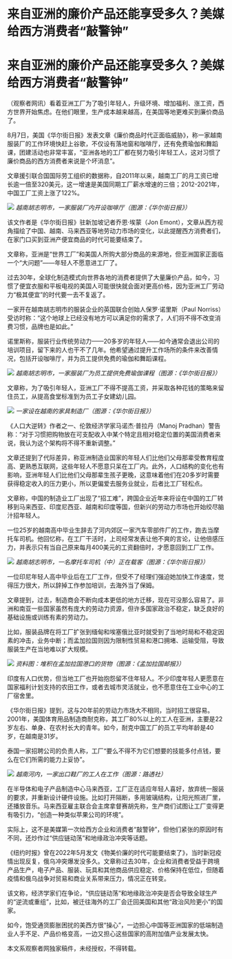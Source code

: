 # 来自亚洲的廉价产品还能享受多久？美媒给西方消费者“敲警钟”

# 来自亚洲的廉价产品还能享受多久？美媒给西方消费者“敲警钟”

（观察者网讯）看着亚洲工厂为了吸引年轻人，升级环境、增加福利、涨工资，西方世界开始焦虑。在他们眼里，生产成本越来越高，在美国等地更难买到廉价商品了。

8月7日，美国《华尔街日报》发表文章《廉价商品时代正面临威胁》，称一家越南服装厂的工作环境快赶上谷歌，不仅设有落地窗和咖啡厅，还有免费瑜伽和舞蹈课，团建活动也非常丰富，“亚洲各地的工厂都在努力吸引年轻工人，这对习惯了廉价商品的西方消费者来说是个坏消息”。

文章援引联合国国际劳工组织的数据称，自2011年以来，越南工厂的月工资已增长逾一倍至320美元，这一增速是美国同期工厂薪水增速的三倍；2012-2021年，中国工厂工资上涨了122%。

![](https://inews.gtimg.com/newsapp_bt/0/15816014267/1000)
_越南胡志明市，一家服装厂内开设咖啡厅（图源：《华尔街日报》）_

该文作者是《华尔街日报》驻新加坡记者乔恩·埃蒙（Jon
Emont），文章从西方视角描绘了中国、越南、马来西亚等地劳动力市场的变化，以此提醒西方消费者们，在家门口买到亚洲产便宜商品的时代可能要结束了。

文章称，亚洲是“世界工厂”和美国人所购大部分商品的来源地，但亚洲国家正面临一个“大问题”——年轻人不愿意进工厂了。

过去30年，全球化制造模式向世界各地的消费者提供了大量廉价产品，如今，习惯了便宜衣服和平板电视的美国人可能很快就会面对更高价格，因为亚洲工厂劳动力“极其便宜”的时代要一去不复返了。

一家开在越南胡志明市的服装企业的英国联合创始人保罗·诺里斯（Paul
Norriss）受访时称：“这个地球上已经没有地方可以满足你的需求了，人们将不得不改变消费习惯，品牌也是如此。”

诺里斯称，服装行业传统劳动力——20多岁的年轻人——如今通常会退出公司的培训项目，留下来的人也干不了几年。他希望通过提升工作场所的条件来改善情况，包括开设咖啡厅，并为员工提供免费的瑜伽和舞蹈课程。

![](https://inews.gtimg.com/newsapp_bt/0/15816014268/1000)
_越南胡志明市，一家服装厂为员工提供免费瑜伽课程（图源：《华尔街日报》）_

文章称，为了吸引年轻人，亚洲工厂不得不提高工资，并采取各种花钱的策略来留住员工，从提高食堂标准到为员工子女建幼儿园。

![](https://inews.gtimg.com/newsapp_bt/0/15816014269/1000)
_一家设在越南的家具制造厂（图源：《华尔街日报》）_

《人口大逆转》作者之一、伦敦经济学家马诺杰·普拉丹（Manoj
Pradhan）警告称：“对于习惯把购物放在可支配收入中某个特定且相对稳定位置的美国消费者来说，我认为这个架构将不得不重新调整。”

文章还提到了代际差异，称亚洲制造业国家的年轻人们比他们父母那辈受教育程度高、更熟悉互联网，这些年轻人不愿意只呆在工厂内。此外，人口结构的变化也有影响，亚洲年轻人们比他们父母那辈生孩子更晚，这意味着他们在20多岁时需要获得稳定收入的压力更小，所以更偏爱去服务业就业，后者比工厂轻松点。

文章称，中国的制造业工厂出现了“招工难”，跨国企业近年来将设在中国的工厂转移到马来西亚、印度尼西亚、越南和印度等国，但新兴的劳动力市场也开始绞尽脑汁招年轻人。

一位25岁的越南高中毕业生辞去了河内郊区一家汽车零部件厂的工作，跑去当摩托车司机。他回忆称，在工厂干活时，上司经常发表让他不爽的言论，让他倍感压力，并表示只有当自己原来每月400美元的工资翻倍时，才愿意回到工厂工作。

![](https://inews.gtimg.com/newsapp_bt/0/15816014270/1000)
_越南胡志明市，一名摩托车司机（中）正在载客（图源：《华尔街日报》）_

一位印尼年轻人高中毕业后在工厂工作，但受不了经理们强迫她加快工作速度，觉得压力很大，所以辞掉工作参加培训，去海外当了保姆。

文章提到，过去，制造商会不断向成本更低的地方迁移，现在可没那么容易了。非洲和南亚一些国家虽然有庞大的劳动力资源，但许多国家政治不稳定，缺乏良好的基础设施或训练有素的劳动力。

比如，服装品牌在将工厂扩张到缅甸和埃塞俄比亚时就受到了当地时局和不稳定因素的冲击，业务中断；而孟加拉国则因为限制性贸易和港口拥堵、运输受阻，导致服装生产在当地难以扩大规模。

![](https://inews.gtimg.com/newsapp_bt/0/15816014271/1000)
_资料图：堆积在孟加拉国港口的货物（图源：《孟加拉国邮报》）_

印度有人口优势，但当地工厂也开始抱怨留不住年轻人。不少印度年轻人更愿意在国家福利计划支持的农田工作，或者去城市灵活就业，也不愿意住在工业中心的工厂宿舍里。

《华尔街日报》提到，这与20年前的劳动力市场大不相同，当时招工很容易。2001年，美国体育用品制造商耐克称，其工厂80%以上的工人在亚洲，主要是22岁左右、单身、在农村长大的青年。如今，耐克中国工厂的员工平均年龄是40岁，在越南是31岁。

泰国一家招聘公司的负责人称，工厂“要么不得不为它们想要的技能多付点钱，要么在它们所需的能力上妥协”。

![](https://inews.gtimg.com/newsapp_bt/0/15816014272/1000)
_越南河内，一家出口鞋厂的工人在工作（图源：路透社）_

在半导体和电子产品制造中心马来西亚，工厂正在适应年轻人喜好，放弃统一服装的要求，并重新设计硬件设施。比如打开隔断，多用玻璃结构，让阳光照进厂里，还播放音乐。马来西亚雇主联合会主席拿督赛胡先称，生产商们试图让工厂变得更有吸引力，“创造一种类似苹果公司的环境”。

实际上，这不是美媒第一次给西方企业和消费者“敲警钟”，但他们紧张的原因时有不同，还炒作过“供应链动荡”和地缘政治冲突等话题。

《纽约时报》曾在2022年5月发文《物美价廉的时代可能要结束了》，当时新冠疫情出现反复，俄乌冲突爆发没多久。文章称过去30年，企业和消费者受益于跨境产品生产，电子产品、服装、玩具和其他商品供应稳定、价格保持在低位，但随着疫情和俄乌战争对贸易和商业关系带来压力，情况正在转变。

该文称，经济学家们在争论，“供应链动荡”和地缘政治冲突是否会导致全球生产的“逆流或重组”，比如，被迁往海外的工厂会迁回美国和其他“政治风险更小”的国家。

如今，饱受通货膨胀困扰的美西方很“操心”，一边担心中国等亚洲国家的低端制造业人手不足、产品价格变高，一边又担心这些国家的高附加值产业发展太快。

本文系观察者网独家稿件，未经授权，不得转载。

